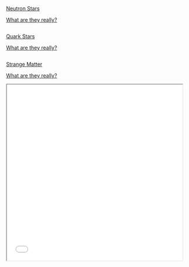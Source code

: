 <div class="cards">
    <a href="1" class="card">
        <img src="https://d2kspx2x29brck.cloudfront.net/1200x675/filters:format(webp)/img/iea/y5wWkZZlwX/what-is-a-neutron-star-1.jpg" class="card__image" alt="" />
        <div class="card__overlay">
            <p class="card__title">Neutron Stars</p>
            <p class="card__description">What are they really?</p>
        </div>
    </a>   
    <a href="2" class="card">
        <img src="https://hips.hearstapps.com/pop.h-cdn.co/assets/16/46/640x352/gallery-1479416701-screen-shot-2016-11-17-at-40413-pm.jpg?resize=1200:*" class="card__image" alt="" />
        <div class="card__overlay">
            <p class="card__title">Quark Stars</p>
            <p class="card__description">What are they really?</p>
        </div>
    </a>    
    <a href="3" class="card">
        <img src="https://qph.cf2.quoracdn.net/main-qimg-bcda3dc86d954b8b9d217a8e34332f20" class="card__image" alt="" />
        <div class="card__overlay">
            <p class="card__title">Strange Matter</p>
            <p class="card__description">What are they really?</p>
        </div>
    </a>    
</div>

<iframe style="height:50vmin; width:50vmin;" src="interactive/index.html">
</iframe>